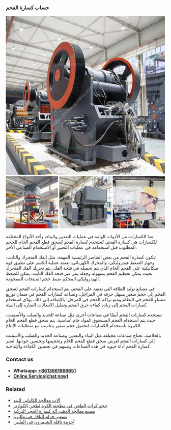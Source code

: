 <h3>حساب كسارة الفحم</h3><img src='1701850850.jpg' alt=''><p>تعدّ الكسارات من الأدوات الهامة في عمليات التعدين والبناء، وأحد الأنواع المختلفة للكسارات هي كسارة الفحم. تُستخدم كسارة الفحم لسحق قطع الفحم الخام للحجم المطلوب قبل استخدامه في عمليات التحبير أو الاستخدام الصناعي الآخر.</p><p>تتكون كسارة الفحم من بعض العناصر الرئيسية المهمة، مثل الفك المتحرك والثابت، وجهاز الضغط هيدروليكي، والمحرك الكهربائي. تعتمد عملية الكسر على تطبيق قوة ميكانيكية على الفحم الخام الذي يتم تحميله في فتحة الفك. يتم تحريك الفك المتحرك بحيث يمكن تحطيم الفحم بسهولة وجعله يمر عبر فتحة الفك الثابت. يمكن للضغط الهيدروليكي المحكم ضبط حجم المنتجات المفحومة.</p><p>في مصانع توليد الطاقة التي تعتمد على الفحم، يتم استخدام كسارات الفحم لسحق الفحم إلى حجم صغير يسهل حرقه في المراجل. وتساعد كسارات الفحم في ضمان توزيع متساوٍ للفحم في النظام ومنع تراكم الفحم في المرجل. بالإضافة إلى ذلك، يؤدّي استخدام كسارات الفحم إلى زيادة كفاءة حرق الفحم وتقليل الانبعاثات الضارة إلى البيئة.</p><p>تستخدم كسارات الفحم أيضًا في صناعات أخرى مثل صناعة الحديد والصلب والأسمنت، حيث يتم استخدام الفحم المسحوق كمواد خام أساسية. يتم سحق قطع الفحم الخام الكبيرة باستخدام الكسارات لتحقيق حجم صغير يتناسب مع متطلبات الإنتاج.</p><p>بالخلاصة، تحتاج صناعات مختلفة مثل البناء والتعدين وصناعة الحديد والصلب والأسمنت إلى كسارات الفحم لغرض سحق قطع الفحم الخام وتحجيمها وتحسين جودتها. تُعتبر كسارة الفحم أداة حيوية في هذه الصناعات وتسهم في تحسين الكفاءة والإنتاجية.</p><h3>Contact us</h3><ul><li><strong>Whatsapp:&nbsp;<a href="https://wa.me/8613661969651">+8613661969651</a></strong></li><li><a href="https://swt.shibang-china.com/?git&amp;zhl&amp;حساب كسارة الفحم"><strong>Online Service(chat now)</strong></a></li></ul><h3>Related</h3><ul><li><a href='آلات معالجة الكاولين للبيع.md'>آلات معالجة الكاولين للبيع</a></li><li><a href='حجم كرات الطحن في مطحنة الكرة لطحن الكوارتز.md'>حجم كرات الطحن في مطحنة الكرة لطحن الكوارتز</a></li><li><a href='مصنع معالجة الذهب آلة كسارة الحجر التركية.md'>مصنع معالجة الذهب آلة كسارة الحجر التركية</a></li><li><a href='تسعير حزام الناقل في ماليزيا.md'>تسعير حزام الناقل في ماليزيا</a></li><li><a href='أحزمة ناقلة الشيفرون في الفلبين.md'>أحزمة ناقلة الشيفرون في الفلبين</a></li></ul>